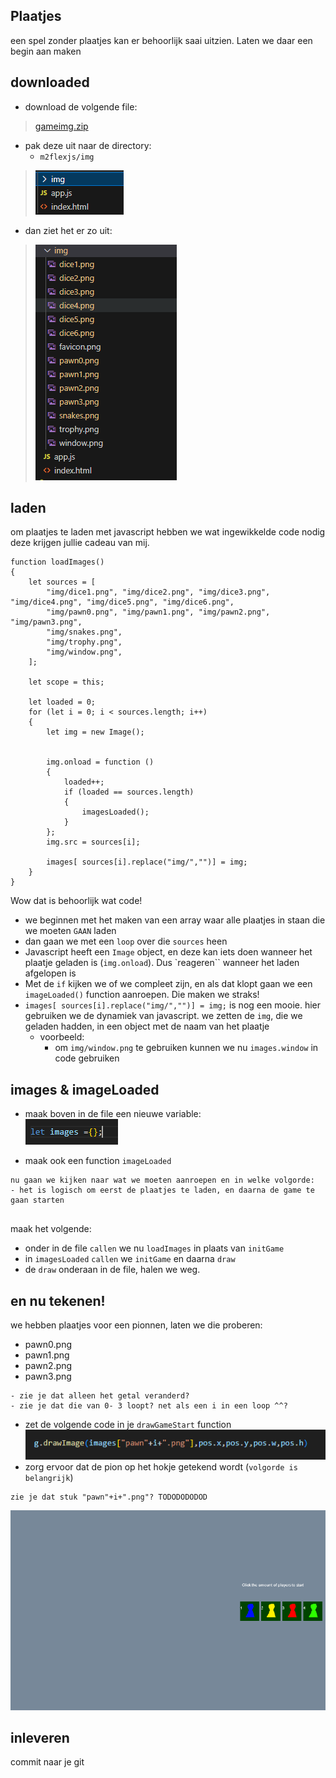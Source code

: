 ## Plaatjes

een spel zonder plaatjes kan er behoorlijk saai uitzien.
Laten we daar een begin aan maken

## downloaded 

- download de volgende file:  
> [gameimg.zip](./gameimg.zip)  
- pak deze uit naar de directory:
    - `m2flexjs/img`
> ![](img/directory.PNG)  
- dan ziet het er zo uit:
> ![](img/nauitpakken.PNG)  

## laden

om plaatjes te laden met javascript hebben we wat ingewikkelde code nodig
deze krijgen jullie cadeau van mij.

```
function loadImages()
{
    let sources = [
        "img/dice1.png", "img/dice2.png", "img/dice3.png", "img/dice4.png", "img/dice5.png", "img/dice6.png",
        "img/pawn0.png", "img/pawn1.png", "img/pawn2.png", "img/pawn3.png", 
        "img/snakes.png", 
        "img/trophy.png", 
        "img/window.png", 
    ];
    
    let scope = this;

    let loaded = 0;
    for (let i = 0; i < sources.length; i++)
    {
        let img = new Image();


        img.onload = function ()
        {
            loaded++;
            if (loaded == sources.length)
            {
                imagesLoaded();
            }
        };
        img.src = sources[i];

        images[ sources[i].replace("img/","")] = img;
    }
}

```

Wow dat is behoorlijk wat code!
- we beginnen met het maken van een array waar alle plaatjes in staan die we moeten `GAAN` laden
- dan gaan we met een `loop` over die `sources` heen
- Javascript heeft een `Image` object, en deze kan iets doen wanneer het plaatje geladen is (`img.onload`). Dus `reageren`` wanneer het laden afgelopen is
- Met de `if` kijken we of we compleet zijn, en als dat klopt gaan we een `imageLoaded()` function aanroepen. Die maken we straks!
- `images[ sources[i].replace("img/","")] = img;` is nog een mooie. hier gebruiken we de dynamiek van javascript. we zetten de `img`, die we geladen hadden, in een object met de naam van het plaatje
    - voorbeeld: 
        - om `img/window.png` te gebruiken kunnen we nu `images.window` in code gebruiken

## images & imageLoaded

- maak boven in de file een nieuwe variable:
</br>![](img/imagesvar.PNG)

- maak ook een function `imageLoaded`

```
nu gaan we kijken naar wat we moeten aanroepen en in welke volgorde:
- het is logisch om eerst de plaatjes te laden, en daarna de game te gaan starten


```

maak het volgende:
- onder in de file `callen` we nu `loadImages` in plaats van `initGame`
- in `imagesLoaded` `callen` we `initGame` en daarna `draw`
- de `draw` onderaan in de file, halen we weg.


## en nu tekenen!

we hebben plaatjes voor een pionnen, laten we die proberen:
- pawn0.png
- pawn1.png
- pawn2.png
- pawn3.png

```
- zie je dat alleen het getal veranderd?
- zie je dat die van 0- 3 loopt? net als een i in een loop ^^?
```

- zet de volgende code in je `drawGameStart` function
![](img/drawimage.PNG)
- zorg ervoor dat de pion op het hokje getekend wordt (`volgorde is belangrijk`)

```
zie je dat stuk "pawn"+i+".png"? TODODODODOD
```

![](img/imagesresult.PNG)
## inleveren

commit naar je git
